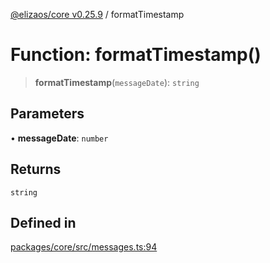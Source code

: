 [@elizaos/core v0.25.9](../index.md) / formatTimestamp

# Function: formatTimestamp()

> **formatTimestamp**(`messageDate`): `string`

## Parameters

• **messageDate**: `number`

## Returns

`string`

## Defined in

[packages/core/src/messages.ts:94](https://github.com/Shelpin/aeternalsv2/blob/main/packages/core/src/messages.ts#L94)
